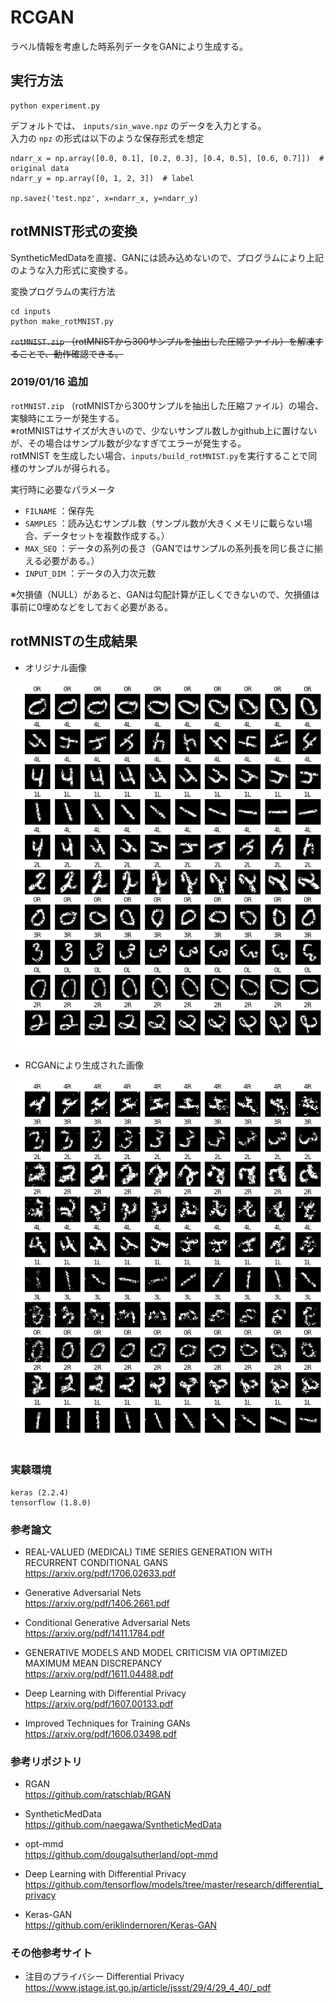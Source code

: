 # RCGAN
ラベル情報を考慮した時系列データをGANにより生成する。

## 実行方法
```
python experiment.py
```

デフォルトでは、 `inputs/sin_wave.npz` のデータを入力とする。  
入力の `npz` の形式は以下のような保存形式を想定

```
ndarr_x = np.array([0.0, 0.1], [0.2, 0.3], [0.4, 0.5], [0.6, 0.7]])  # original data
ndarr_y = np.array([0, 1, 2, 3])  # label

np.savez('test.npz', x=ndarr_x, y=ndarr_y)
```

## rotMNIST形式の変換
SyntheticMedDataを直接、GANには読み込めないので、プログラムにより上記のような入力形式に変換する。

変換プログラムの実行方法
```
cd inputs
python make_rotMNIST.py
```

~~`rotMNIST.zip` （rotMNISTから300サンプルを抽出した圧縮ファイル）を解凍することで、動作確認できる。~~

### 2019/01/16 追加  
`rotMNIST.zip` （rotMNISTから300サンプルを抽出した圧縮ファイル）の場合、実験時にエラーが発生する。  
※rotMNISTはサイズが大きいので、少ないサンプル数しかgithub上に置けないが、その場合はサンプル数が少なすぎてエラーが発生する。  
rotMNIST を生成したい場合、`inputs/build_rotMNIST.py`を実行することで同様のサンプルが得られる。  

実行時に必要なパラメータ

- `FILNAME` ：保存先
- `SAMPLES` ：読み込むサンプル数（サンプル数が大きくメモリに載らない場合、データセットを複数作成する。）
- `MAX_SEQ` ：データの系列の長さ（GANではサンプルの系列長を同じ長さに揃える必要がある。）
- `INPUT_DIM` ：データの入力次元数 

※欠損値（NULL）があると、GANは勾配計算が正しくできないので、欠損値は事前に0埋めなどをしておく必要がある。

## rotMNISTの生成結果
- オリジナル画像

![alt tag](png/rotMNIST_original.png)

- RCGANにより生成された画像

![alt tag](png/rotMNIST_generated.png)

### 実験環境
```
keras (2.2.4)
tensorflow (1.8.0)
```

### 参考論文
- REAL-VALUED (MEDICAL) TIME SERIES GENERATION WITH RECURRENT CONDITIONAL GANS  
    https://arxiv.org/pdf/1706.02633.pdf
    
- Generative Adversarial Nets  
    https://arxiv.org/pdf/1406.2661.pdf
    
- Conditional Generative Adversarial Nets  
    https://arxiv.org/pdf/1411.1784.pdf
    
- GENERATIVE MODELS AND MODEL CRITICISM VIA OPTIMIZED MAXIMUM MEAN DISCREPANCY  
    https://arxiv.org/pdf/1611.04488.pdf

- Deep Learning with Differential Privacy  
    https://arxiv.org/pdf/1607.00133.pdf

- Improved Techniques for Training GANs  
    https://arxiv.org/pdf/1606.03498.pdf
    
### 参考リポジトリ
- RGAN  
    https://github.com/ratschlab/RGAN

- SyntheticMedData  
    https://github.com/naegawa/SyntheticMedData
    
- opt-mmd  
    https://github.com/dougalsutherland/opt-mmd

- Deep Learning with Differential Privacy  
    https://github.com/tensorflow/models/tree/master/research/differential_privacy
    
- Keras-GAN  
    https://github.com/eriklindernoren/Keras-GAN

 ### その他参考サイト
 - 注目のプライバシー Differential Privacy  
     https://www.jstage.jst.go.jp/article/jssst/29/4/29_4_40/_pdf
